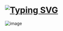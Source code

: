 # <a href="https://git.io/typing-svg"><img src="https://readme-typing-svg.demolab.com?font=Fira+Code&size=30&pause=1000&width=435&lines=JS-Game-Engine" alt="Typing SVG" /></a>

![image](https://github.com/sara-gaballa/JS-Game-Engine/assets/96298154/94c9c31d-2e39-4605-b6da-c762a21814bd)

